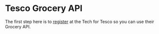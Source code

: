 Tesco Grocery API
=================

The first step here is to [register](https://secure.techfortesco.com/tescoapiweb/) at the Tech for Tesco so you can use their Grocery API.